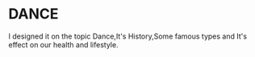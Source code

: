 # DANCE

I designed it on the topic Dance,It's History,Some famous types 
and It's effect on our health and lifestyle.
